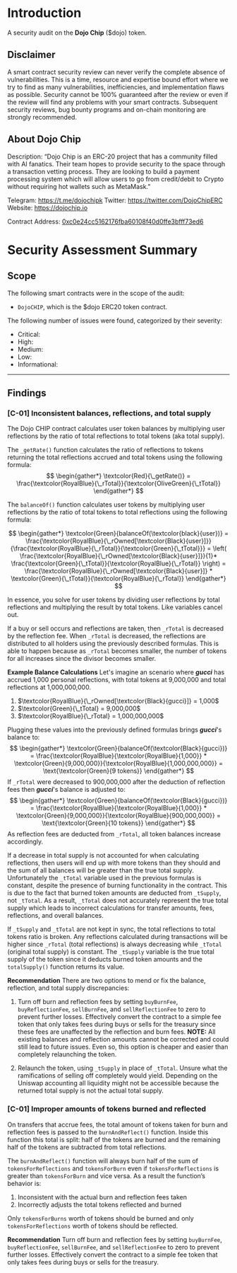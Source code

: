 # Introduction

A security audit on the **Dojo Chip** ($dojo) token.

## Disclaimer

A smart contract security review can never verify the complete absence of vulnerabilities. This is a time, resource and expertise bound effort where we try to find as many vulnerabilities, inefficiencies, and implementation flaws as possible. Security cannot be 100% guaranteed after the review or even if the review will find any problems with your smart contracts. Subsequent security reviews, bug bounty programs and on-chain monitoring are strongly recommended.

## About **Dojo Chip**

Description: “Dojo Chip is an ERC-20 project that has a community filled with AI fanatics. Their team hopes to provide security to the space through a transaction vetting process. They are looking to build a payment processing system which will allow users to go from credit/debit to Crypto without requiring hot wallets such as MetaMask.”

Telegram: https://t.me/dojochipk
Twitter: https://twitter.com/DojoChipERC
Website: https://dojochip.io

Contract Address: [0xc0e24cc5162176fba60108f40d0ffe3bfff73ed6](https://etherscan.io/address/0xc0e24cc5162176fba60108f40d0ffe3bfff73ed6#code)

# Security Assessment Summary

## Scope

The following smart contracts were in the scope of the audit:

- `DojoCHIP`, which is the $dojo ERC20 token contract.

The following number of issues were found, categorized by their severity:
- Critical: 
- High: 
- Medium: 
- Low: 
- Informational: 

---

## Findings

### [C-01] Inconsistent balances, reflections, and total supply
The Dojo CHIP contract calculates user token balances by multiplying user reflections by the ratio of total reflections to total tokens (aka total supply).

The `_getRate()` function calculates the ratio of reflections to tokens returning the total reflections accrued and total tokens using the following formula:
$$
\begin{gather*}
    \textcolor{Red}{\_getRate()}
    =
    \frac{\textcolor{RoyalBlue}{\_rTotal}}{\textcolor{OliveGreen}{\_tTotal}}
\end{gather*}
$$

The `balanceOf()` function calculates user tokens by multiplying user reflections by the ratio of total tokens to total reflections using the following formula:

$$
\begin{gather*}
    \textcolor{Green}{balanceOf(\textcolor{black}{user})}
    =
    \frac{\textcolor{RoyalBlue}{\_rOwned[\textcolor{Black}{user}]}}{\frac{\textcolor{RoyalBlue}{\_rTotal}}{\textcolor{Green}{\_tTotal}}}
    =
    \left( 
        \frac{\textcolor{RoyalBlue}{\_rOwned[\textcolor{Black}{user}]}}{1}*
        \frac{\textcolor{Green}{\_tTotal}}{\textcolor{RoyalBlue}{\_rTotal}}
    \right)
    =
    \frac{\textcolor{RoyalBlue}{\_rOwned[\textcolor{Black}{user}]} * \textcolor{Green}{\_tTotal}}{\textcolor{RoyalBlue}{\_rTotal}}
\end{gather*}
$$

In essence, you solve for user tokens by dividing user reflections by total reflections and multiplying the result by total tokens. Like variables cancel out.

If a buy or sell occurs and reflections are taken, then `_rTotal` is decreased by the reflection fee. When `_rTotal` is decreased, the reflections are distributed to all holders using the previously described formulas. This is able to happen because as `_rTotal` becomes smaller, the number of tokens for all increases since the divisor becomes smaller.

**Example Balance Calculations**
Let's imagine an scenario where ***gucci*** has accrued 1,000 personal reflections, with total tokens at 9,000,000 and total reflections at 1,000,000,000.
1. $\textcolor{RoyalBlue}{\_rOwned[\textcolor{Black}{gucci}]} = 1,000$
2. $\textcolor{Green}{\_tTotal} = 9,000,000$ 
3. $\textcolor{RoyalBlue}{\_rTotal} = 1,000,000,000$

Plugging these values into the previously defined formulas brings ***gucci***'s balance to:   
$$
\begin{gather*}
    \textcolor{Green}{balanceOf(\textcolor{Black}{gucci})}
    =
    \frac{\textcolor{RoyalBlue}{\textcolor{RoyalBlue}{1,000}} * \textcolor{Green}{9,000,000}}{\textcolor{RoyalBlue}{1,000,000,000}}
    =
    \text{\textcolor{Green}{9 tokens}}
\end{gather*}
$$
If `_rTotal` were decreased to 900,000,000 after the deduction of reflection fees then ***gucci***'s balance is adjusted to:    
$$
\begin{gather*}
    \textcolor{Green}{balanceOf(\textcolor{Black}{gucci})}
    =
    \frac{\textcolor{RoyalBlue}{\textcolor{RoyalBlue}{1,000}} * \textcolor{Green}{9,000,000}}{\textcolor{RoyalBlue}{900,000,000}}
    =
    \text{\textcolor{Green}{10 tokens}}
\end{gather*}
$$
As reflection fees are deducted from `_rTotal`, all token balances increase accordingly.

If a decrease in total supply is not accounted for when calculating reflections, then users will end up with more tokens than they should and the sum of all balances will be greater than the true total supply. ​Unfortunately the `_tTotal` variable used in the previous formulas is constant, despite the presence of burning functionality in the contract. This is due to the fact that burned token amounts are deducted from `_tSupply`, not `_tTotal`.  As a result, `_tTotal` does not accurately represent the true total supply which leads to incorrect calculations for transfer amounts, fees, reflections, and overall balances.

If `_tSupply` and `_tTotal` are not kept in sync, the total reflections to total tokens ratio is broken. Any reflections calculated during transactions will be higher since `_rTotal` (total reflections) is always decreasing while `_tTotal` (original total supply) is constant. The `_tSupply` variable is the true total supply of the token since it deducts burned token amounts and the `totalSupply()` function returns its value.

**Recommendation**
There are two options to mend or fix the balance, reflection, and total supply discrepancies:
1. Turn off burn and reflection fees by setting `buyBurnFee`, `buyReflectionFee`, `sellBurnFee`, and `sellReflectionFee` to zero to prevent further losses. Effectively convert the contract to a simple fee token that only takes fees during buys or sells for the treasury since these fees are unaffected by the reflection and burn fees.
**NOTE:** All existing balances and reflection amounts cannot be corrected and could still lead to future issues. Even so, this option is cheaper and easier than completely relaunching the token.

2. Relaunch the token, using `_tSupply` in place of `_tTotal`. Unsure what the ramifications of selling off completely would yield. Depending on the Uniswap accounting all liquidity might not be accessible because the returned total supply is not the actual total supply.

### [C-01] Improper amounts of tokens burned and reflected 
On transfers that accrue fees, the total amount of tokens taken for burn and reflection fees is passed to the `burnAndReflect()` function. Inside this function this total is split: half of the tokens are burned and the remaining half of the tokens are subtracted from total reflections.

The `burnAndReflect()` function will always burn half of the sum of `tokensForReflections` and `tokensForBurn` even if `tokensForReflections` is greater than `tokensForBurn` and vice versa. As a result the function’s behavior is:
1. Inconsistent with the actual burn and reflection fees taken
2. Incorrectly adjusts the total tokens reflected and burned

Only `tokensForBurns` worth of tokens should be burned and only `tokensForReflections` worth of tokens should be reflected.

**Recommendation**
Turn off burn and reflection fees by setting `buyBurnFee`, `buyReflectionFee`, `sellBurnFee`, and `sellReflectionFee` to zero to prevent further losses. Effectively convert the contract to a simple fee token that only takes fees during buys or sells for the treasury.